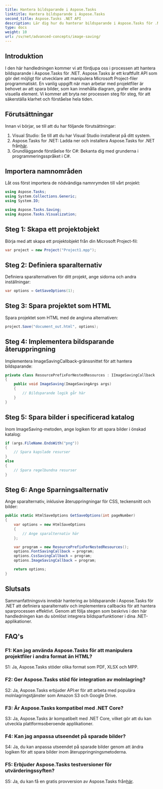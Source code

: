 ```yaml
---
title: Hantera bildsparande i Aspose.Tasks
linktitle: Hantera bildsparande i Aspose.Tasks
second_title: Aspose.Tasks .NET API
description: Lär dig hur du hanterar bildsparande i Aspose.Tasks för .NET med hjälp av steg-för-steg-riktlinjer. Integrera sömlöst bildsparfunktion i dina .NET-applikationer.
type: docs
weight: 10
url: /sv/net/advanced-concepts/image-saving/
---
```

## Introduktion

I den här handledningen kommer vi att fördjupa oss i processen att hantera bildsparande i Aspose.Tasks för .NET. Aspose.Tasks är ett kraftfullt API som gör det möjligt för utvecklare att manipulera Microsoft Project-filer programmatiskt. En vanlig uppgift när man arbetar med projektfiler är behovet av att spara bilder, som kan innehålla diagram, grafer eller andra visuella element. Vi kommer att bryta ner processen steg för steg, för att säkerställa klarhet och förståelse hela tiden.

## Förutsättningar

Innan vi börjar, se till att du har följande förutsättningar:

1. Visual Studio: Se till att du har Visual Studio installerat på ditt system.
2.  Aspose.Tasks for .NET: Ladda ner och installera Aspose.Tasks for .NET från[här](https://releases.aspose.com/tasks/net/).
3. Grundläggande förståelse för C#: Bekanta dig med grunderna i programmeringsspråket i C#.

## Importera namnområden

Låt oss först importera de nödvändiga namnrymden till vårt projekt:

```csharp
using Aspose.Tasks;
using System.Collections.Generic;
using System.IO;

using Aspose.Tasks.Saving;
using Aspose.Tasks.Visualization;
```

## Steg 1: Skapa ett projektobjekt

Börja med att skapa ett projektobjekt från din Microsoft Project-fil:

```csharp
var project = new Project("Project1.mpp");
```

## Steg 2: Definiera sparalternativ

Definiera sparalternativen för ditt projekt, ange sidorna och andra inställningar:

```csharp
var options = GetSaveOptions(1);
```

## Steg 3: Spara projektet som HTML

Spara projektet som HTML med de angivna alternativen:

```csharp
project.Save("document_out.html", options);
```

## Steg 4: Implementera bildsparande återuppringning

Implementera ImageSavingCallback-gränssnittet för att hantera bildsparande:

```csharp
private class ResourcePrefixForNestedResources : IImageSavingCallback
{
    public void ImageSaving(ImageSavingArgs args)
    {
        // Bildsparande logik går här
    }
}
```

## Steg 5: Spara bilder i specificerad katalog

Inom ImageSaving-metoden, ange logiken för att spara bilder i önskad katalog:

```csharp
if (args.FileName.EndsWith("png"))
{
    // Spara kapslade resurser
}
else
{
    // Spara regelbundna resurser
}
```

## Steg 6: Ange Sparningsalternativ

Ange sparalternativ, inklusive återuppringningar för CSS, teckensnitt och bilder:

```csharp
public static HtmlSaveOptions GetSaveOptions(int pageNumber)
{
    var options = new HtmlSaveOptions
    {
        // Ange sparalternativ här
    };

    var program = new ResourcePrefixForNestedResources();
    options.FontSavingCallback = program;
    options.CssSavingCallback = program;
    options.ImageSavingCallback = program;

    return options;
}
```

## Slutsats

Sammanfattningsvis innebär hantering av bildsparande i Aspose.Tasks för .NET att definiera sparalternativ och implementera callbacks för att hantera sparprocessen effektivt. Genom att följa stegen som beskrivs i den här handledningen kan du sömlöst integrera bildsparfunktioner i dina .NET-applikationer.

## FAQ's

### F1: Kan jag använda Aspose.Tasks för att manipulera projektfiler i andra format än HTML?

S1: Ja, Aspose.Tasks stöder olika format som PDF, XLSX och MPP.

### F2: Ger Aspose.Tasks stöd för integration av molnlagring?

S2: Ja, Aspose.Tasks erbjuder API:er för att arbeta med populära molnlagringstjänster som Amazon S3 och Google Drive.

### F3: Är Aspose.Tasks kompatibel med .NET Core?

S3: Ja, Aspose.Tasks är kompatibelt med .NET Core, vilket gör att du kan utveckla plattformsoberoende applikationer.

### F4: Kan jag anpassa utseendet på sparade bilder?

S4: Ja, du kan anpassa utseendet på sparade bilder genom att ändra logiken för att spara bilder inom återuppringningsmetoderna.

### F5: Erbjuder Aspose.Tasks testversioner för utvärderingssyften?

 S5: Ja, du kan få en gratis provversion av Aspose.Tasks från[här](https://releases.aspose.com/).